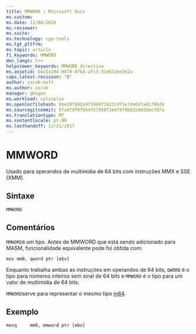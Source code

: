```yaml
---
title: MMWORD | Microsoft Docs
ms.custom: 
ms.date: 11/04/2016
ms.reviewer: 
ms.suite: 
ms.technology: cpp-tools
ms.tgt_pltfrm: 
ms.topic: article
f1_keywords: MMWORD
dev_langs: C++
helpviewer_keywords: MMWORD directive
ms.assetid: b4c5a104-9078-4fb4-afc3-d1e63abe562a
caps.latest.revision: "8"
author: corob-msft
ms.author: corob
manager: ghogen
ms.workload: cplusplus
ms.openlocfilehash: bbe20f842a97186071431cd73e7de65fa8170bd4
ms.sourcegitcommit: 8fa8fdf0fbb4f57950f1e8f4f9b81b4d39ec7d7a
ms.translationtype: MT
ms.contentlocale: pt-BR
ms.lasthandoff: 12/21/2017
---
```

# <a name="mmword"></a>MMWORD
Usado para operandos de multimídia de 64 bits com instruções MMX e SSE (XMM).  
  
## <a name="syntax"></a>Sintaxe  
  
```  
MMWORD  
```  
  
## <a name="remarks"></a>Comentários  
 `MMWORD`é um tipo.  Antes de MMWORD que está sendo adicionado para MASM, funcionalidade equivalente pode foi obtida com:  
  
```  
mov mm0, qword ptr [ebx]  
```  
  
 Enquanto trabalha ambas as instruções em operandos de 64 bits, `QWORD` é o tipo para números inteiros sem sinal de 64 bits e `MMWORD` é o tipo para um valor de multimídia de 64 bits.  
  
 `MMWORD`serve para representar o mesmo tipo [m64](../../cpp/m64.md).  
  
## <a name="example"></a>Exemplo  
  
```  
movq     mm0, mmword ptr [ebx]  
```